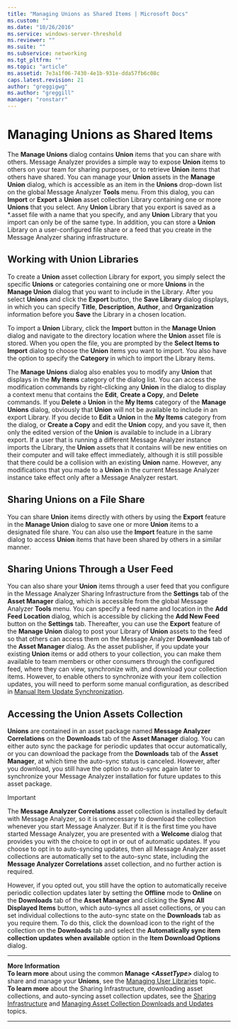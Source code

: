 ```yaml
---
title: "Managing Unions as Shared Items | Microsoft Docs"
ms.custom: ""
ms.date: "10/26/2016"
ms.service: windows-server-threshold
ms.reviewer: ""
ms.suite: ""
ms.subservice: networking
ms.tgt_pltfrm: ""
ms.topic: "article"
ms.assetid: 7e3a1f06-7430-4e1b-931e-dda57fb6c08c
caps.latest.revision: 21
author: "greggigwg"
ms.author: "greggill"
manager: "ronstarr"
---
```


# Managing Unions as Shared Items

The **Manage Unions** dialog contains **Union** items that you can share with others. Message Analyzer provides a simple way to expose **Union** items to others on your team for sharing purposes, or to retrieve **Union** items that others have shared. You can manage your **Union** assets in the **Manage Union** dialog, which is accessible as an item in the **Unions** drop-down list on the global Message Analyzer **Tools** menu. From this dialog, you can **Import** or **Export** a **Union** asset collection Library containing one or more **Unions** that you select. Any **Union** Library that you export is saved as a \*.asset file with a name that you specify, and any **Union** Library that you import can only be of the same type. In addition, you can store a **Union** Library on a user-configured file share or a feed that you create in the Message Analyzer sharing infrastructure.  
  
## Working with Union Libraries  

 To create a **Union** asset collection Library for export, you simply select the specific **Unions** or categories containing one or more **Unions** in the **Manage Union** dialog that you want to include in the Library. After you select **Unions** and click the **Export** button, the **Save Library** dialog displays, in which you can specify **Title**, **Description**, **Author**, and **Organization** information before you **Save** the Library in a chosen location.  
  
 To import a **Union** Library, click the **Import** button in the **Manage Union** dialog and navigate to the directory location where the **Union** asset file is stored. When you open the file, you are prompted by the **Select Items to Import** dialog to choose the **Union** items you want to import. You also have the option to specify the **Category** in which to import the Library items.  
  
 The **Manage Unions** dialog also enables you to modify any **Union** that displays in the **My Items** category of the dialog list. You can access the modification commands by right-clicking any **Union** in the dialog to display a context menu that contains the **Edit**, **Create a Copy**, and **Delete** commands. If you **Delete** a **Union** in the **My Items** category of the **Manage Unions** dialog, obviously that **Union** will not be available to include in an export Library. If you decide to **Edit** a **Union** in the **My Items** category from the dialog, or **Create a Copy** and edit the **Union** copy, and you save it, then only the edited version of the **Union** is available to include in a Library export. If a user that is running a different Message Analyzer instance imports the Library, the **Union** assets that it contains will be new entities on their computer and will take effect immediately, although it is still possible that there could be a collision with an existing **Union** name. However, any modifications that you made to a **Union** in the current Message Analyzer instance take effect only after a Message Analyzer restart.  
  
## Sharing Unions on a File Share  

 You can share **Union** items directly with others by using the **Export** feature in the **Manage Union** dialog to save one or more **Union** items to a designated file share. You can also use the **Import** feature in the same dialog to access **Union** items that have been shared by others in a similar manner.  
  
## Sharing Unions Through a User Feed  

 You can also share your **Union** items through a user feed that you configure in the Message Analyzer Sharing Infrastructure from the **Settings** tab of the **Asset Manager** dialog, which is accessible from the global Message Analyzer **Tools** menu. You can specify a feed name and location in the **Add Feed Location** dialog, which is accessible by clicking the **Add New Feed** button on the **Settings** tab. Thereafter, you can use the **Export** feature of the **Manage Union** dialog to post your Library of **Union** assets to the feed so that others can access them on the Message Analyzer **Downloads** tab of the **Asset Manager** dialog. As the asset publisher, if you update your existing **Union** items or add others to your collection, you can make them available to team members or other consumers through the configured feed, where they can view, synchronize with, and download your collection items. However, to enable others to synchronize with your item collection updates, you will need to perform some manual configuration, as described in [Manual Item Update Synchronization](manual-item-update-synchronization.md).  
  
## Accessing the Union Assets Collection  

 **Unions** are contained in an asset package named **Message Analyzer Correlations** on the **Downloads** tab of the **Asset Manager** dialog. You can either auto sync the package for periodic updates that occur automatically, or you can download the package from the **Downloads** tab of the **Asset Manager**, at which time the auto-sync status is canceled. However, after you download, you still have the option to auto-sync again later to synchronize your Message Analyzer installation for future updates to this asset package.  
  
> [!IMPORTANT]
>  The **Message Analyzer Correlations** asset collection is installed by default with Message Analyzer, so it is unnecessary to download the collection whenever you start Message Analyzer. But if it is the first time you have started Message Analyzer, you are presented with a **Welcome** dialog that provides you with the choice to opt in or out of automatic updates. If you choose to opt in to auto-syncing updates, then all Message Analyzer asset collections are automatically set to the auto-sync state, including the **Message Analyzer Correlations** asset collection, and no further action is required.  
  
 However, if you opted out, you still have the option to automatically receive periodic collection updates later by setting the **Offline** mode to **Online** on the **Downloads** tab of the **Asset Manager** and clicking the **Sync All Displayed Items** button, which auto-syncs all asset collections, or you can set individual collections to the auto-sync state on the **Downloads** tab as you require them. To do this, click the download icon to the right of the collection on the **Downloads** tab and select the **Automatically sync item collection updates when available** option in the **Item Download Options** dialog.  
  
---  
  
 **More Information**   
 **To learn more** about using the common **Manage** ***\<AssetType>*** dialog to share and manage your **Unions**, see the [Managing User Libraries](managing-user-libraries.md) topic.  
**To learn more** about the Sharing Infrastructure, downloading asset collections, and auto-syncing asset collection updates, see the [Sharing Infrastructure](sharing-infrastructure.md) and [Managing Asset Collection Downloads and Updates](managing-asset-collection-downloads-and-updates.md) topics.  

---